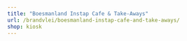 ```yaml
---
title: "Boesmanland Instap Cafe & Take-Aways"
url: /brandvlei/boesmanland-instap-cafe-and-take-aways/
shop: kiosk
---
```


